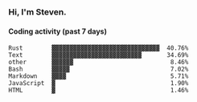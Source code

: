 ### Hi, I'm Steven.

#### Coding activity (past 7 days)
```
Rust        ▓▓▓▓▓▓▓▓▓▓▓▓▓▓▓▓▓▓▓▓▓▓▓▓▓▓▓▓▓▓  40.76%
Text        ▓▓▓▓▓▓▓▓▓▓▓▓▓▓▓▓▓▓▓▓▓▓▓▓▓       34.69%
other       ▓▓▓▓▓▓                           8.46%
Bash        ▓▓▓▓▓                            7.02%
Markdown    ▓▓▓▓                             5.71%
JavaScript  ▓                                1.90%
HTML        ▓                                1.46%
```
